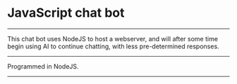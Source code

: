 # JavaScript chat bot

----------

This chat bot uses NodeJS to host a webserver, and will after some time begin using AI to continue chatting, with less pre-determined responses.

----------

Programmed in NodeJS.

----------